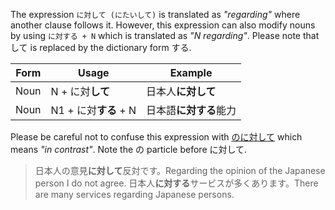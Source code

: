 The expression `に対して (にたいして)` is translated as *"regarding"* where another clause follows it. However, this expression can also modify nouns by using `に対する + N` which is translated as *"N regarding"*. Please note that して is replaced by the dictionary form する.

|Form|Usage|Example|
|-|-|-|
|Noun|N + に対**して**|日本人**に対して**|
|Noun|N1 + に対**する** + N|日本語**に対する**能力|

Please be careful not to confuse this expression with [のに対して](212) which means *"in contrast"*. Note the の particle before に対して.

>日本人の意見**に対して**反対です。Regarding the opinion of the Japanese person I do not agree.
>日本人**に対する**サービスが多くあります。There are many services regarding Japanese persons.